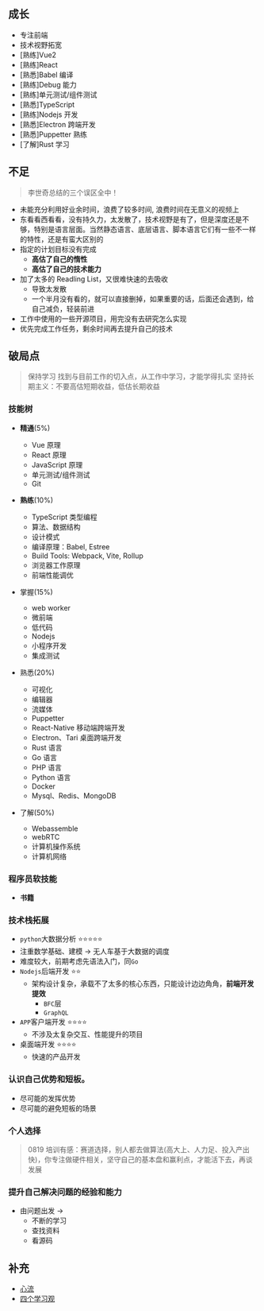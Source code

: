 ## 成长

- 专注前端
- 技术视野拓宽
- [熟练]Vue2
- [熟练]React
- [熟悉]Babel 编译
- [熟练]Debug 能力
- [熟练]单元测试/组件测试
- [熟悉]TypeScript
- [熟练]Nodejs 开发
- [熟悉]Electron 跨端开发
- [熟悉]Puppetter 熟练
- [了解]Rust 学习

## 不足

> 李世奇总结的三个误区全中！

- 未能充分利用好业余时间，浪费了较多时间, 浪费时间在无意义的视频上
- 东看看西看看，没有持久力，太发散了，技术视野是有了，但是深度还是不够，特别是语言层面。当然静态语言、底层语言、脚本语言它们有一些不一样的特性，还是有蛮大区别的
- 指定的计划目标没有完成
  - **高估了自己的惰性**
  - **高估了自己的技术能力**
- 加了太多的 Readling List，又很难快速的去吸收
  - 导致太发散
  - 一个半月没有看的，就可以直接删掉，如果重要的话，后面还会遇到，给自己减负，轻装前进
- 工作中使用的一些开源项目，用完没有去研究怎么实现
- 优先完成工作任务，剩余时间再去提升自己的技术

## 破局点

> 保持学习
> 找到与目前工作的切入点，从工作中学习，才能学得扎实
> 坚持长期主义：不要高估短期收益，低估长期收益

### 技能树

- **精通**(5%)
  - Vue 原理
  - React 原理
  - JavaScript 原理
  - 单元测试/组件测试
  - Git
- **熟练**(10%)
  - TypeScript 类型编程
  - 算法、数据结构
  - 设计模式
  - 编译原理：Babel, Estree
  - Build Tools: Webpack, Vite, Rollup
  - 浏览器工作原理
  - 前端性能调优
- 掌握(15%)
  - web worker
  - 微前端
  - 低代码
  - Nodejs
  - 小程序开发
  - 集成测试
- 熟悉(20%)

  - 可视化
  - 编辑器
  - 流媒体
  - Puppetter
  - React-Native 移动端跨端开发
  - Electron、Tari 桌面跨端开发
  - Rust 语言
  - Go 语言
  - PHP 语言
  - Python 语言
  - Docker
  - Mysql、Redis、MongoDB

- 了解(50%)
  - Webassemble
  - webRTC
  - 计算机操作系统
  - 计算机网络

### 程序员软技能

- **书籍**

### 技术栈拓展

- `python`大数据分析 ⭐️⭐️⭐️⭐️⭐️
- 注重数学基础、建模 -> 无人车基于大数据的调度
- 难度较大，前期考虑先语法入门，同`Go`
- `Nodejs`后端开发 ⭐️⭐️
  - 架构设计复杂，承载不了太多的核心东西，只能设计边边角角，**前端开发提效**
    - `BFC`层
    - `GraphQL`
- `APP`客户端开发 ⭐️⭐️⭐️⭐️
  - 不涉及太复杂交互、性能提升的项目
- 桌面端开发 ⭐️⭐️⭐️⭐️
  - 快速的产品开发

### 认识自己优势和短板。

- 尽可能的发挥优势
- 尽可能的避免短板的场景

### 个人选择

> 0819 培训有感：赛道选择，别人都去做算法(高大上、人力足、投入产出快)，你专注做硬件相关，坚守自己的基本盘和赢利点，才能活下去，再谈发展

### 提升自己解决问题的经验和能力

- 由问题出发 ->
  - 不断的学习
  - 查找资料
  - 看源码

## 补充

- [心流](./%E8%B0%88%E8%B0%88%E3%80%8C%E5%BF%83%E6%B5%81%E3%80%8D%EF%BC%9A%E5%A6%82%E4%BD%95%E5%9C%A8%E5%AD%A6%E4%B9%A0%E4%B8%AD%E4%BD%93%E9%AA%8C%E5%BF%AB%E4%B9%90.md)
- [四个学习观](./%E5%9B%9B%E5%8F%A5%E8%AF%9D%E6%80%BB%E7%BB%93%E5%AD%A6%E4%B9%A0%E8%A7%82.md)
